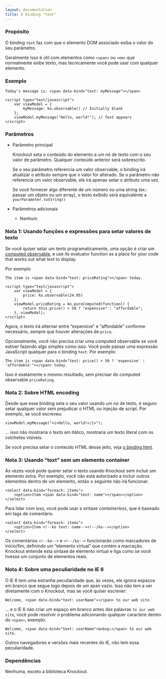 ```yaml
---
layout: documentation
title: O binding "text"
---
```


### Propósito
O binding `text` faz com que o elemento DOM associado exiba o valor do seu parâmetro.

Geralmente isso é útil com elementos como `<span>` ou `<em>` que normalmente exibe texto, mas tecnicamente você pode usar com qualquer elemento.

### Exemplo
    Today's message is: <span data-bind="text: myMessage"></span>

    <script type="text/javascript">
        var viewModel = {
            myMessage: ko.observable() // Initially blank
        };
        viewModel.myMessage("Hello, world!"); // Text appears
    </script>

### Parâmetros

  * Parâmetro principal

    Knockout seta o conteúdo do elemento a um nó de texto com o seu valor de parâmetro. Qualquer conteúdo anterior será sobrescrito.

    Se o seu parâmetro referencia um valor observable, o binding irá atualizar o atributo sempre que o valor for alterado. Se o parâmetro não referencia um valor observable, ele irá apenas setar o atributo uma vez.

    Se você fornecer algo diferente de um número ou uma string (ex.: passar um objeto ou um array), o texto exibido será equivalente a `yourParameter.toString()`

  * Parâmetros adicionais

      * Nenhum

### Nota 1: Usando funções e expressões para setar valores de texto

Se você quiser setar um texto programaticamente, uma opção é criar um [computed observable](computedObservables.html), e use its evaluator function as a place for your code that works out what text to display.

Por exemplo

    The item is <span data-bind="text: priceRating"></span> today.

    <script type="text/javascript">
        var viewModel = {
            price: ko.observable(24.95)
        };
        viewModel.priceRating = ko.pureComputed(function() {
            return this.price() > 50 ? "expensive" : "affordable";
        }, viewModel);
    </script>

Agora, o texto irá alternar entre “expensive” e “affordable” conforme necessário, sempre que houver alterações de `price`.

Opcionalmente, você não precisa criar uma computed observable se você estiver fazendo algo simples como isso. Você pode passar uma expressão JavaScript qualquer para o binding `text`. Por exemplo:

    The item is <span data-bind="text: price() > 50 ? 'expensive' : 'affordable'"></span> today.

Isso é exatamente o mesmo resultado, sem precisar do computed observable `priceRating`.

### Nota 2: Sobre HTML encoding

Desde que esse binding seta o seu valor usando um nó de texto, é seguro setar qualquer valor sem prejudicar o HTML ou injeção de script. Por exemplo, se você escreveu:

    viewModel.myMessage("<i>Hello, world!</i>");

... isso não mostraria o texto em itálico, mostraria um texto literal com os colchetes visíveis.

Se você precisa setar o conteúdo HTML desse jeito, veja [o binding html](html-binding.html).

### Nota 3: Usando “text” sem um elemento container

Às vezes você pode querer setar o texto usando Knockout sem incluir um elemento extra. Por exemplo, você não está autorizado a incluir outros elementos dentro de um elemento, então o seguinte não irá funcionar.

    <select data-bind="foreach: items">
        <option>Item <span data-bind="text: name"></span></option>
    </select>

Para lidar com isso, você pode usar a sintaxe *containerless*, que é baseado em tags de comentário.

    <select data-bind="foreach: items">
        <option>Item <!--ko text: name--><!--/ko--></option>
    </select>

Os comentários `<!--ko-->` e `<!--/ko-->` funcionarão como marcadores de início/fim, definindo um “elemento virtual” que contém a marcação. Knockout entende esta sintaxe de elemento virtual e liga como se você tivesse um conjunto de elementos reais.

### Nota 4: Sobre uma peculiaridade no IE 6

O IE 6 tem uma estranha peculiaridade que, às vezes, ele ignora espaços em branco que segue logo depois de um span vazio. Isso não tem a ver diretamente com o Knockout, mas se você quiser escrever:

    Welcome, <span data-bind="text: userName"></span> to our web site.

... e o IE 6 não criar um espaço em branco antes das palavras `to our web site`, você pode resolver o problema adicionando qualquer caractere dentro do `<span>`, exemplo:

    Welcome, <span data-bind="text: userName">&nbsp;</span> to our web site.

Outros navegadores e versões mais recentes do IE, não tem essa peculiaridade.

### Dependências

Nenhuma, exceto a biblioteca Knockout.